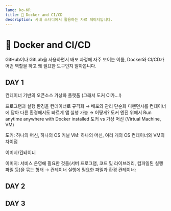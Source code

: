 ```yaml
---
lang: ko-KR
title: 🐳 Docker and CI/CD
description: 사내 스터디에서 활용하는 자료 페이지입니다.
---
```


# :whale: Docker and CI/CD
GitHub이나 GitLab을 사용하면서 배포 과정에 자주 보이는 이름, Docker와 CI/CD가 어떤 역할을 하고 왜 필요한 도구인지 알아봅니다.

## DAY 1

컨테이너 기반의 오픈소스 가상화 플랫폼 (그래서 도커 CI가...!)

프로그램과 실행 환경을 컨테이너로 규격화 → 배포와 관리 단순화
디펜던시를 컨테이너에 담아 다른 환경에서도 빠르게 앱 실행 가능 → 어떻게? 도커 엔진 위에서
Run anytime anywhere with Docker installed
도커 vs 가상 머신 (Virtual Machine, VM)

도커: 하나의 머신, 하나의 OS 커널
VM: 하나의 머신, 여러 개의 OS
컨테이너와 VM의 차이점

이미지/컨테이너

이미지: 서비스 운영에 필요한 것들(서버 프로그램, 코드 및 라이브러리, 컴파일된 실행 파일 등)을 묶는 형태 → 컨테이너 실행에 필요한 파일과 환경
컨테이너: 

## DAY 2

## DAY 3

